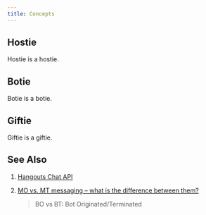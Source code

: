 ```yaml
---
title: Concepts
---
```


## Hostie

Hostie is a hostie.

## Botie

Botie is a botie.

## Giftie

Giftie is a giftie.

## See Also

1. [Hangouts Chat API](https://developers.google.com/hangouts/chat/concepts/)
2. [MO vs. MT messaging – what is the difference between them?](https://www.horisen.com/en/blog/mo-vs-mt-messaging-what-is-the-difference-between-them)

   > BO vs BT: Bot Originated/Terminated

